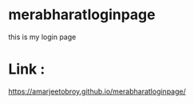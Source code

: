 # merabharatloginpage
this is my login page 

# Link : 
https://amarjeetobroy.github.io/merabharatloginpage/
